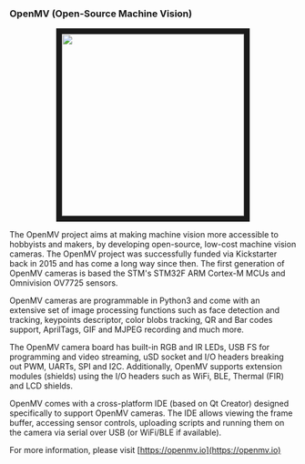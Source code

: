 ### OpenMV (Open-Source Machine Vision)

<p align="center">
<img src="https://raw.githubusercontent.com/openmv/openmv-media/master/boards/openmv-cam/v3/web-new-cam-v3-angle.jpg" width="320" height="320" border="10">
</p>

The OpenMV project aims at making machine vision more accessible to hobbyists and makers, by developing open-source, low-cost machine vision cameras. The OpenMV project was successfully funded via Kickstarter back in 2015 and has come a long way since then. The first generation of OpenMV cameras is based the STM's STM32F ARM Cortex-M MCUs and Omnivision OV7725 sensors.

OpenMV cameras are programmable in Python3 and come with an extensive set of image processing functions such as face detection and tracking, keypoints descriptor, color blobs tracking, QR and Bar codes support, AprilTags, GIF and MJPEG recording and much more.

The OpenMV camera board has built-in RGB and IR LEDs, USB FS for programming and video streaming, uSD socket and I/O headers breaking out PWM, UARTs, SPI and I2C. Additionally, OpenMV supports extension modules (shields) using the I/O headers such as WiFi, BLE, Thermal (FIR) and LCD shields.

OpenMV comes with a cross-platform IDE (based on Qt Creator) designed specifically to support OpenMV cameras. The IDE allows viewing the frame buffer, accessing sensor controls, uploading scripts and running them on the camera via serial over USB (or WiFi/BLE if available).

For more information, please visit [https://openmv.io](https://openmv.io)
